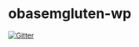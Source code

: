# obasemgluten-wp

[![Gitter](https://badges.gitter.im/Join%20Chat.svg)](https://gitter.im/felipegenuino/obasemgluten-wp?utm_source=badge&utm_medium=badge&utm_campaign=pr-badge&utm_content=badge)
